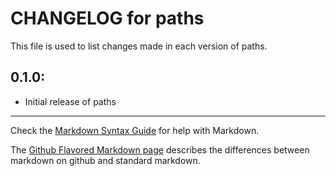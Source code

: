 # CHANGELOG for paths

This file is used to list changes made in each version of paths.

## 0.1.0:

* Initial release of paths

- - -
Check the [Markdown Syntax Guide](http://daringfireball.net/projects/markdown/syntax) for help with Markdown.

The [Github Flavored Markdown page](http://github.github.com/github-flavored-markdown/) describes the differences between markdown on github and standard markdown.
